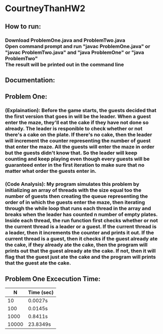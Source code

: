 # CourtneyThanHW2
## How to run:
### Download ProblemOne.java and ProblemTwo.java<br/>Open command prompt and run "javac ProblemOne.java" or "javac ProblemTwo.java" and "java ProblemOne" or "java ProblemTwo"<br/>The result will be printed out in the command line
## Documentation:
## Problem One:
### (Explaination): Before the game starts, the guests decided that the first version that goes in will be the leader. When a guest enter the maze, they'll eat the cake if they have not done so already. The leader is responible to check whether or not there's a cake on the plate. If there's no cake, then the leader will increment the counter representing the number of guest that enter the maze. All the guests will enter the maze in order but the guests didn't know that. So the leader will keep counting and keep playing even though every guests will be guaranteed enter in the first iteration to make sure that no matter what order the guests enter in.
### (Code Analysis): My program simulates this problem by initializing an array of threads with the size equal too the number of guests then creating the queue representing the order of in which the guests enter the maze, then iterating through the while loop that runs each thread in the array and breaks when the leader has counted n number of empty plates. Inside each thread, the run function first checks whether or not the current thread is a leader or a guest. If the current thread is a leader, then it increments the counter and prints it out. If the current thread is a guest, then it checks if the guest already ate the cake, if they already ate the cake, then the program will prints out that the guest already ate the cake. If not, then it will flag that the guest just ate the cake and the program will prints that the guest ate the cake.
## Problem One Excecution Time:
|   N   | Time (sec)|
|-------|----------|
| 10    | 0.0027s 
| 100   | 0.0145s 
| 1000  | 0.8411s 
| 10000 | 23.8349s
